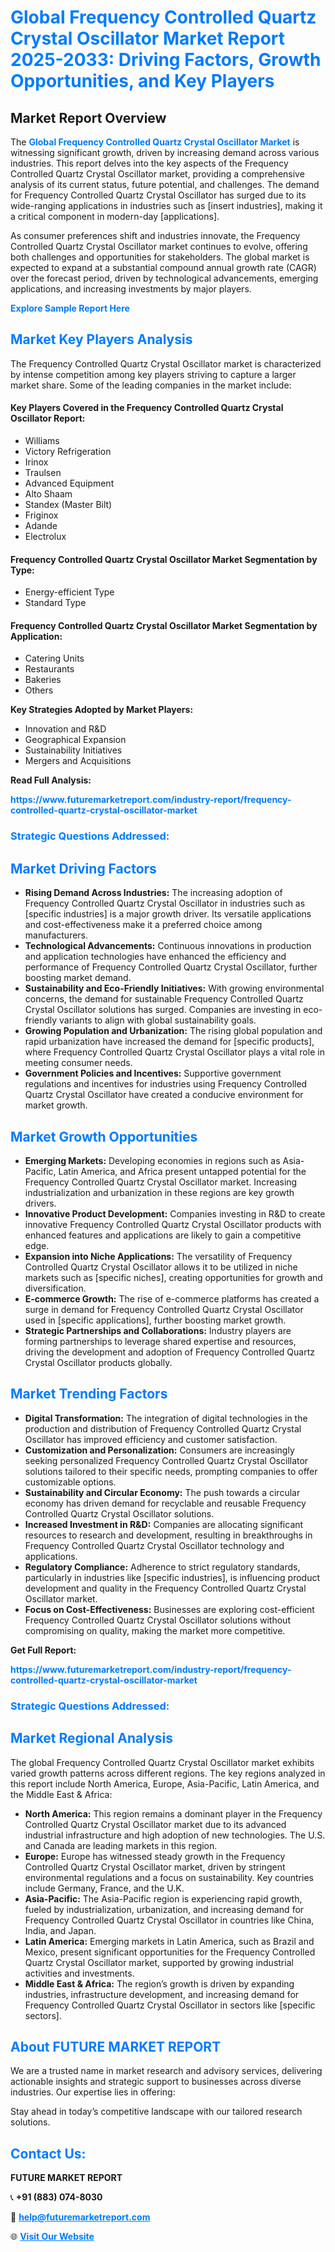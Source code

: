 <h1 style="color: #007BFF;">Global Frequency Controlled Quartz Crystal Oscillator Market Report 2025-2033: Driving Factors, Growth Opportunities, and Key Players</h1>

<section id="overview">
<h2>Market Report Overview</h2>
<p>The <a href="https://www.futuremarketreport.com/industry-report/frequency-controlled-quartz-crystal-oscillator-market" style="color: #007BFF; text-decoration: none;"><strong>Global Frequency Controlled Quartz Crystal Oscillator Market</strong></a> is witnessing significant growth, driven by increasing demand across various industries. This report delves into the key aspects of the Frequency Controlled Quartz Crystal Oscillator market, providing a comprehensive analysis of its current status, future potential, and challenges. The demand for Frequency Controlled Quartz Crystal Oscillator has surged due to its wide-ranging applications in industries such as [insert industries], making it a critical component in modern-day [applications].</p>
<p>As consumer preferences shift and industries innovate, the Frequency Controlled Quartz Crystal Oscillator market continues to evolve, offering both challenges and opportunities for stakeholders. The global market is expected to expand at a substantial compound annual growth rate (CAGR) over the forecast period, driven by technological advancements, emerging applications, and increasing investments by major players.</p>
</section>

<section id="overview">
<p><a href="https://www.futuremarketreport.com/request-sample/reportId=31796" style="color: #007BFF; text-decoration: none;"><strong>Explore Sample Report Here</strong></a></p>
</section>

<section id="key-players">
<h2 style="color: #007BFF;">Market Key Players Analysis</h2>
<p>The Frequency Controlled Quartz Crystal Oscillator market is characterized by intense competition among key players striving to capture a larger market share. Some of the leading companies in the market include:</p>
<h4>Key Players Covered in the Frequency Controlled Quartz Crystal Oscillator Report:</h4>
<ul><li>Williams</li><li>Victory Refrigeration</li><li>Irinox</li><li>Traulsen</li><li>Advanced Equipment</li><li>Alto Shaam</li><li>Standex (Master Bilt)</li><li>Friginox</li><li>Adande</li><li>Electrolux</li></ul>
<h4>Frequency Controlled Quartz Crystal Oscillator Market Segmentation by Type:</h4>
<ul><li>Energy-efficient Type</li><li>Standard Type</li></ul>

<h4>Frequency Controlled Quartz Crystal Oscillator Market Segmentation by Application:</h4>
<ul><li>Catering Units</li><li>Restaurants</li><li>Bakeries</li><li>Others</li></ul>
<p><strong>Key Strategies Adopted by Market Players:</strong></p>
<ul>
<li>Innovation and R&D</li>
<li>Geographical Expansion</li>
<li>Sustainability Initiatives</li>
<li>Mergers and Acquisitions</li>
</ul>
</section>

<section>
<p><strong>Read Full Analysis: </strong></p><a href="https://www.futuremarketreport.com/industry-report/frequency-controlled-quartz-crystal-oscillator-market" style="color: #007BFF; text-decoration: none;"><strong>https://www.futuremarketreport.com/industry-report/frequency-controlled-quartz-crystal-oscillator-market</strong></a>
<h3 style="color: #007BFF;">Strategic Questions Addressed:</h3>
</section>

<section id="driving-factors">
<h2 style="color: #007BFF;">Market Driving Factors</h2>
<ul>
<li><strong>Rising Demand Across Industries:</strong> The increasing adoption of Frequency Controlled Quartz Crystal Oscillator in industries such as [specific industries] is a major growth driver. Its versatile applications and cost-effectiveness make it a preferred choice among manufacturers.</li>
<li><strong>Technological Advancements:</strong> Continuous innovations in production and application technologies have enhanced the efficiency and performance of Frequency Controlled Quartz Crystal Oscillator, further boosting market demand.</li>
<li><strong>Sustainability and Eco-Friendly Initiatives:</strong> With growing environmental concerns, the demand for sustainable Frequency Controlled Quartz Crystal Oscillator solutions has surged. Companies are investing in eco-friendly variants to align with global sustainability goals.</li>
<li><strong>Growing Population and Urbanization:</strong> The rising global population and rapid urbanization have increased the demand for [specific products], where Frequency Controlled Quartz Crystal Oscillator plays a vital role in meeting consumer needs.</li>
<li><strong>Government Policies and Incentives:</strong> Supportive government regulations and incentives for industries using Frequency Controlled Quartz Crystal Oscillator have created a conducive environment for market growth.</li>
</ul>
</section>

<section id="growth-opportunities">
<h2 style="color: #007BFF;">Market Growth Opportunities</h2>
<ul>
<li><strong>Emerging Markets:</strong> Developing economies in regions such as Asia-Pacific, Latin America, and Africa present untapped potential for the Frequency Controlled Quartz Crystal Oscillator market. Increasing industrialization and urbanization in these regions are key growth drivers.</li>
<li><strong>Innovative Product Development:</strong> Companies investing in R&D to create innovative Frequency Controlled Quartz Crystal Oscillator products with enhanced features and applications are likely to gain a competitive edge.</li>
<li><strong>Expansion into Niche Applications:</strong> The versatility of Frequency Controlled Quartz Crystal Oscillator allows it to be utilized in niche markets such as [specific niches], creating opportunities for growth and diversification.</li>
<li><strong>E-commerce Growth:</strong> The rise of e-commerce platforms has created a surge in demand for Frequency Controlled Quartz Crystal Oscillator used in [specific applications], further boosting market growth.</li>
<li><strong>Strategic Partnerships and Collaborations:</strong> Industry players are forming partnerships to leverage shared expertise and resources, driving the development and adoption of Frequency Controlled Quartz Crystal Oscillator products globally.</li>
</ul>
</section>

<section id="trending-factors">
<h2 style="color: #007BFF;">Market Trending Factors</h2>
<ul>
<li><strong>Digital Transformation:</strong> The integration of digital technologies in the production and distribution of Frequency Controlled Quartz Crystal Oscillator has improved efficiency and customer satisfaction.</li>
<li><strong>Customization and Personalization:</strong> Consumers are increasingly seeking personalized Frequency Controlled Quartz Crystal Oscillator solutions tailored to their specific needs, prompting companies to offer customizable options.</li>
<li><strong>Sustainability and Circular Economy:</strong> The push towards a circular economy has driven demand for recyclable and reusable Frequency Controlled Quartz Crystal Oscillator solutions.</li>
<li><strong>Increased Investment in R&D:</strong> Companies are allocating significant resources to research and development, resulting in breakthroughs in Frequency Controlled Quartz Crystal Oscillator technology and applications.</li>
<li><strong>Regulatory Compliance:</strong> Adherence to strict regulatory standards, particularly in industries like [specific industries], is influencing product development and quality in the Frequency Controlled Quartz Crystal Oscillator market.</li>
<li><strong>Focus on Cost-Effectiveness:</strong> Businesses are exploring cost-efficient Frequency Controlled Quartz Crystal Oscillator solutions without compromising on quality, making the market more competitive.</li>
</ul>
</section>

<section>
<p><strong>Get Full Report: </strong></p><a href="https://www.futuremarketreport.com/industry-report/frequency-controlled-quartz-crystal-oscillator-market" style="color: #007BFF; text-decoration: none;"><strong>https://www.futuremarketreport.com/industry-report/frequency-controlled-quartz-crystal-oscillator-market</strong></a>
<h3 style="color: #007BFF;">Strategic Questions Addressed:</h3>
</section>


<section id="regional-analysis">
<h2 style="color: #007BFF;">Market Regional Analysis</h2>
<p>The global Frequency Controlled Quartz Crystal Oscillator market exhibits varied growth patterns across different regions. The key regions analyzed in this report include North America, Europe, Asia-Pacific, Latin America, and the Middle East & Africa:</p>
<ul>
<li><strong>North America:</strong> This region remains a dominant player in the Frequency Controlled Quartz Crystal Oscillator market due to its advanced industrial infrastructure and high adoption of new technologies. The U.S. and Canada are leading markets in this region.</li>
<li><strong>Europe:</strong> Europe has witnessed steady growth in the Frequency Controlled Quartz Crystal Oscillator market, driven by stringent environmental regulations and a focus on sustainability. Key countries include Germany, France, and the U.K.</li>
<li><strong>Asia-Pacific:</strong> The Asia-Pacific region is experiencing rapid growth, fueled by industrialization, urbanization, and increasing demand for Frequency Controlled Quartz Crystal Oscillator in countries like China, India, and Japan.</li>
<li><strong>Latin America:</strong> Emerging markets in Latin America, such as Brazil and Mexico, present significant opportunities for the Frequency Controlled Quartz Crystal Oscillator market, supported by growing industrial activities and investments.</li>
<li><strong>Middle East & Africa:</strong> The region’s growth is driven by expanding industries, infrastructure development, and increasing demand for Frequency Controlled Quartz Crystal Oscillator in sectors like [specific sectors].</li>
</ul>
</section>

<footer>
<h2 style="color: #007BFF;">About FUTURE MARKET REPORT</h2>
<p>We are a trusted name in market research and advisory services, delivering actionable insights and strategic support to businesses across diverse industries. Our expertise lies in offering:</p>

<p>Stay ahead in today’s competitive landscape with our tailored research solutions.</p>

<h2 style="color: #007BFF;">Contact Us:</h2>
<p><strong>FUTURE MARKET REPORT</strong></p>
<p>📞 <strong>+91 (883) 074-8030</strong></p>
<p>📧 <strong><a href="mailto:help@futuremarketreport.com" style="color: #007BFF;">help@futuremarketreport.com</a></strong></p>
<p>🌐 <strong><a href="https://www.futuremarketreport.com/" style="color: #007BFF;">Visit Our Website</a></strong></p>
</footer>